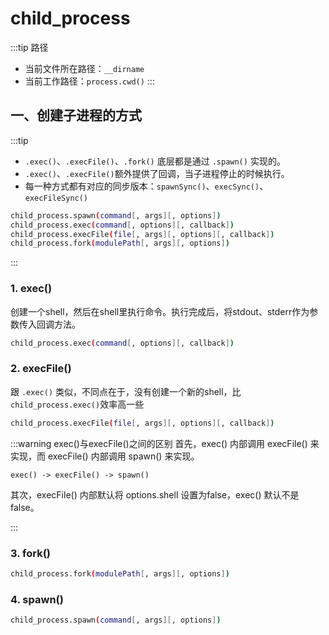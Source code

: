 # child_process

:::tip 路径
* 当前文件所在路径：`__dirname`
* 当前工作路径：`process.cwd()`
:::

## 一、创建子进程的方式
:::tip
* `.exec()`、`.execFile()`、`.fork()` 底层都是通过 `.spawn()` 实现的。
* `.exec()`、`.execFile()`额外提供了回调，当子进程停止的时候执行。
* 每一种方式都有对应的同步版本：`spawnSync()`、`execSync()`、`execFileSync()`

```bash
child_process.spawn(command[, args][, options])
child_process.exec(command[, options][, callback])
child_process.execFile(file[, args][, options][, callback])
child_process.fork(modulePath[, args][, options])
```

:::

### 1. exec()

创建一个shell，然后在shell里执行命令。执行完成后，将stdout、stderr作为参数传入回调方法。

```bash
child_process.exec(command[, options][, callback])
```



### 2. execFile()

跟 `.exec()` 类似，不同点在于，没有创建一个新的shell，比`child_process.exec()`效率高一些

```bash
child_process.execFile(file[, args][, options][, callback])
```

:::warning exec()与execFile()之间的区别
首先，exec() 内部调用 execFile() 来实现，而 execFile() 内部调用 spawn() 来实现。

`exec() -> execFile() -> spawn()`

其次，execFile() 内部默认将 options.shell 设置为false，exec() 默认不是false。

:::



### 3. fork()

```bash
child_process.fork(modulePath[, args][, options])
```



### 4. spawn()

```bash
child_process.spawn(command[, args][, options])
```





